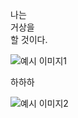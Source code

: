 나는  
거상을  
할 것이다.
  
![예시 이미지1](/GersangStation/images/예시이미지1.jpg)

하하하

![예시 이미지2](/GersangStation/images/예시이미지2.png)